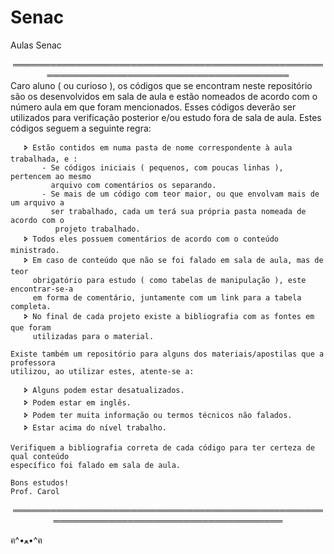 # Senac
Aulas Senac

<div align="center"> 
═════════════════════════════════════════════════════════════════════════════════════════   
<div align="left">
    Caro aluno ( ou curioso ),                                                              
    os códigos que se encontram neste repositório são os desenvolvidos em sala de aula e    
    estão nomeados de acordo com o número aula em que foram mencionados.                    
    Esses códigos deverão ser utilizados para verificação posterior e/ou estudo fora de     
    sala de aula. Estes códigos seguem a seguinte regra:                                    
                                                                                            
       🢖 Estão contidos em numa pasta de nome correspondente à aula trabalhada, e :         
           - Se códigos iniciais ( pequenos, com poucas linhas ), pertencem ao mesmo        
             arquivo com comentários os separando.                                          
           - Se mais de um código com teor maior, ou que envolvam mais de um arquivo a      
             ser trabalhado, cada um terá sua própria pasta nomeada de acordo com o         
              projeto trabalhado.                                                           
       🢖 Todos eles possuem comentários de acordo com o conteúdo ministrado.                
       🢖 Em caso de conteúdo que não se foi falado em sala de aula, mas de teor             
         obrigatório para estudo ( como tabelas de manipulação ), este encontrar-se-a       
         em forma de comentário, juntamente com um link para a tabela completa.             
       🢖 No final de cada projeto existe a bibliografia com as fontes em que foram          
         utilizadas para o material.                                                        
                                                                                            
    Existe também um repositório para alguns dos materiais/apostilas que a professora       
    utilizou, ao utilizar estes, atente-se a:                                               
                                                                                            
       🢖 Alguns podem estar desatualizados.                                                 
       🢖 Podem estar em inglês.                                                             
       🢖 Podem ter muita informação ou termos técnicos não falados.                         
       🢖 Estar acima do nível trabalho.                                                     
                                                                                            
    Verifiquem a bibliografia correta de cada código para ter certeza de qual conteúdo      
    específico foi falado em sala de aula.                                                  
                                                                                            
    Bons estudos!                                                                           
    Prof. Carol                                                                             
</div>
═══════════════════════════════════════════════════════════════════════════════════════     
</div>












ฅ^•ﻌ•^ฅ
